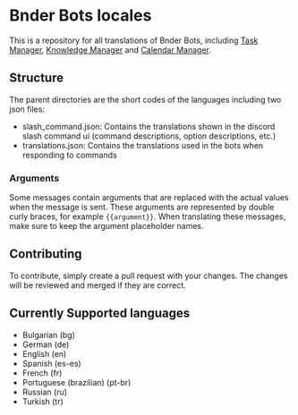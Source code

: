 # Bnder Bots locales

This is a repository for all translations of Bnder Bots, including [Task Manager](https://bnder.net/task), [Knowledge Manager](https://bnder.net/knowledge) and [Calendar Manager](https://bnder.net/calendar).

## Structure

The parent directories are the short codes of the languages including two json files:
- slash_command.json: Contains the translations shown in the discord slash command ui (command descriptions, option descriptions, etc.)
- translations.json: Contains the translations used in the bots when responding to commands

### Arguments

Some messages contain arguments that are replaced with the actual values when the message is sent. These arguments are represented by double curly braces, for example `{{argument}}`. When translating these messages, make sure to keep the argument placeholder names.

## Contributing

To contribute, simply create a pull request with your changes. The changes will be reviewed and merged if they are correct.

## Currently Supported languages

- Bulgarian (bg)
- German (de)
- English (en)
- Spanish (es-es)
- French (fr)
- Portuguese (brazilian) (pt-br)
- Russian (ru)
- Turkish (tr)